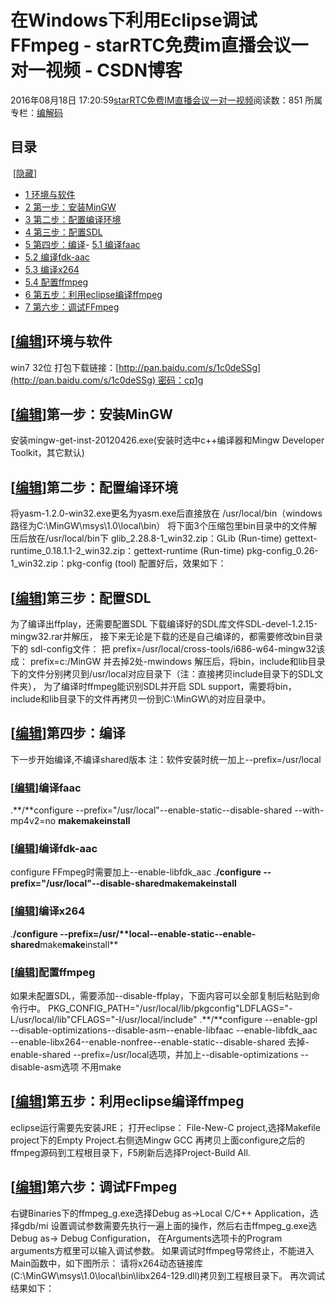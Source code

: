 # 在Windows下利用Eclipse调试FFmpeg - starRTC免费im直播会议一对一视频 - CSDN博客
2016年08月18日 17:20:59[starRTC免费IM直播会议一对一视频](https://me.csdn.net/elesos)阅读数：851
所属专栏：[编解码](https://blog.csdn.net/column/details/12721.html)

## 目录
 [[隐藏](http://172.30.24.252/wiki_elesos_com/index.php?title=%E5%9C%A8Windows%E4%B8%8B%E5%88%A9%E7%94%A8Eclipse%E8%B0%83%E8%AF%95FFmpeg#)] 
- [1 环境与软件](http://172.30.24.252/wiki_elesos_com/index.php?title=%E5%9C%A8Windows%E4%B8%8B%E5%88%A9%E7%94%A8Eclipse%E8%B0%83%E8%AF%95FFmpeg#.E7.8E.AF.E5.A2.83.E4.B8.8E.E8.BD.AF.E4.BB.B6)
- [2 第一步：安装MinGW](http://172.30.24.252/wiki_elesos_com/index.php?title=%E5%9C%A8Windows%E4%B8%8B%E5%88%A9%E7%94%A8Eclipse%E8%B0%83%E8%AF%95FFmpeg#.E7.AC.AC.E4.B8.80.E6.AD.A5.EF.BC.9A.E5.AE.89.E8.A3.85MinGW)
- [3 第二步：配置编译环境](http://172.30.24.252/wiki_elesos_com/index.php?title=%E5%9C%A8Windows%E4%B8%8B%E5%88%A9%E7%94%A8Eclipse%E8%B0%83%E8%AF%95FFmpeg#.E7.AC.AC.E4.BA.8C.E6.AD.A5.EF.BC.9A.E9.85.8D.E7.BD.AE.E7.BC.96.E8.AF.91.E7.8E.AF.E5.A2.83)
- [4 第三步：配置SDL](http://172.30.24.252/wiki_elesos_com/index.php?title=%E5%9C%A8Windows%E4%B8%8B%E5%88%A9%E7%94%A8Eclipse%E8%B0%83%E8%AF%95FFmpeg#.E7.AC.AC.E4.B8.89.E6.AD.A5.EF.BC.9A.E9.85.8D.E7.BD.AESDL)
- [5 第四步：编译](http://172.30.24.252/wiki_elesos_com/index.php?title=%E5%9C%A8Windows%E4%B8%8B%E5%88%A9%E7%94%A8Eclipse%E8%B0%83%E8%AF%95FFmpeg#.E7.AC.AC.E5.9B.9B.E6.AD.A5.EF.BC.9A.E7.BC.96.E8.AF.91)- [5.1 编译faac](http://172.30.24.252/wiki_elesos_com/index.php?title=%E5%9C%A8Windows%E4%B8%8B%E5%88%A9%E7%94%A8Eclipse%E8%B0%83%E8%AF%95FFmpeg#.E7.BC.96.E8.AF.91faac)
- [5.2 编译fdk-aac](http://172.30.24.252/wiki_elesos_com/index.php?title=%E5%9C%A8Windows%E4%B8%8B%E5%88%A9%E7%94%A8Eclipse%E8%B0%83%E8%AF%95FFmpeg#.E7.BC.96.E8.AF.91fdk-aac)
- [5.3 编译x264](http://172.30.24.252/wiki_elesos_com/index.php?title=%E5%9C%A8Windows%E4%B8%8B%E5%88%A9%E7%94%A8Eclipse%E8%B0%83%E8%AF%95FFmpeg#.E7.BC.96.E8.AF.91x264)
- [5.4 配置ffmpeg](http://172.30.24.252/wiki_elesos_com/index.php?title=%E5%9C%A8Windows%E4%B8%8B%E5%88%A9%E7%94%A8Eclipse%E8%B0%83%E8%AF%95FFmpeg#.E9.85.8D.E7.BD.AEffmpeg)
- [6 第五步：利用eclipse编译ffmpeg](http://172.30.24.252/wiki_elesos_com/index.php?title=%E5%9C%A8Windows%E4%B8%8B%E5%88%A9%E7%94%A8Eclipse%E8%B0%83%E8%AF%95FFmpeg#.E7.AC.AC.E4.BA.94.E6.AD.A5.EF.BC.9A.E5.88.A9.E7.94.A8eclipse.E7.BC.96.E8.AF.91ffmpeg)
- [7 第六步：调试FFmpeg](http://172.30.24.252/wiki_elesos_com/index.php?title=%E5%9C%A8Windows%E4%B8%8B%E5%88%A9%E7%94%A8Eclipse%E8%B0%83%E8%AF%95FFmpeg#.E7.AC.AC.E5.85.AD.E6.AD.A5.EF.BC.9A.E8.B0.83.E8.AF.95FFmpeg)
## [[编辑](http://172.30.24.252/wiki_elesos_com/index.php?title=%E5%9C%A8Windows%E4%B8%8B%E5%88%A9%E7%94%A8Eclipse%E8%B0%83%E8%AF%95FFmpeg&action=edit&section=1)]环境与软件
win7 32位
打包下载链接：[http://pan.baidu.com/s/1c0deSSg](http://pan.baidu.com/s/1c0deSSg) 密码：cp1g
## [[编辑](http://172.30.24.252/wiki_elesos_com/index.php?title=%E5%9C%A8Windows%E4%B8%8B%E5%88%A9%E7%94%A8Eclipse%E8%B0%83%E8%AF%95FFmpeg&action=edit&section=2)]第一步：安装MinGW
安装mingw-get-inst-20120426.exe(安装时选中c++编译器和Mingw Developer Toolkit，其它默认)
## [[编辑](http://172.30.24.252/wiki_elesos_com/index.php?title=%E5%9C%A8Windows%E4%B8%8B%E5%88%A9%E7%94%A8Eclipse%E8%B0%83%E8%AF%95FFmpeg&action=edit&section=3)]第二步：配置编译环境
将yasm-1.2.0-win32.exe更名为yasm.exe后直接放在 /usr/local/bin（windows路径为C:\MinGW\msys\1.0\local\bin）
将下面3个压缩包里bin目录中的文件解压后放在/usr/local/bin下
glib_2.28.8-1_win32.zip：GLib (Run-time)
gettext-runtime_0.18.1.1-2_win32.zip：gettext-runtime (Run-time)
pkg-config_0.26-1_win32.zip：pkg-config (tool)
配置好后，效果如下：
## [[编辑](http://172.30.24.252/wiki_elesos_com/index.php?title=%E5%9C%A8Windows%E4%B8%8B%E5%88%A9%E7%94%A8Eclipse%E8%B0%83%E8%AF%95FFmpeg&action=edit&section=4)]第三步：配置SDL
为了编译出ffplay，还需要配置SDL
下载编译好的SDL库文件SDL-devel-1.2.15-mingw32.rar并解压，
接下来无论是下载的还是自己编译的，都需要修改bin目录下的 sdl-config文件：
把 prefix=/usr/local/cross-tools/i686-w64-mingw32该成： prefix=c:/MinGW
并去掉2处-mwindows
解压后，将bin，include和lib目录下的文件分别拷贝到/usr/local对应目录下（注：直接拷贝include目录下的SDL文件夹），
为了编译时ffmpeg能识别SDL并开启 SDL support，需要将bin，include和lib目录下的文件再拷贝一份到C:\MinGW\的对应目录中。
## [[编辑](http://172.30.24.252/wiki_elesos_com/index.php?title=%E5%9C%A8Windows%E4%B8%8B%E5%88%A9%E7%94%A8Eclipse%E8%B0%83%E8%AF%95FFmpeg&action=edit&section=5)]第四步：编译
下一步开始编译,不编译shared版本
注：软件安装时统一加上--prefix=/usr/local
### [[编辑](http://172.30.24.252/wiki_elesos_com/index.php?title=%E5%9C%A8Windows%E4%B8%8B%E5%88%A9%E7%94%A8Eclipse%E8%B0%83%E8%AF%95FFmpeg&action=edit&section=6)]编译faac
.**/**configure --prefix="/usr/local"--enable-static--disable-shared --with-mp4v2=no
**make****make****install**
### [[编辑](http://172.30.24.252/wiki_elesos_com/index.php?title=%E5%9C%A8Windows%E4%B8%8B%E5%88%A9%E7%94%A8Eclipse%E8%B0%83%E8%AF%95FFmpeg&action=edit&section=7)]编译fdk-aac
configure FFmpeg时需要加上--enable-libfdk_aac
.**/**configure --prefix="/usr/local"--disable-shared**make****make****install**
### [[编辑](http://172.30.24.252/wiki_elesos_com/index.php?title=%E5%9C%A8Windows%E4%B8%8B%E5%88%A9%E7%94%A8Eclipse%E8%B0%83%E8%AF%95FFmpeg&action=edit&section=8)]编译x264
.**/**configure --prefix=**/**usr**/****local**--enable-static--enable-shared**make****make****install**
### [[编辑](http://172.30.24.252/wiki_elesos_com/index.php?title=%E5%9C%A8Windows%E4%B8%8B%E5%88%A9%E7%94%A8Eclipse%E8%B0%83%E8%AF%95FFmpeg&action=edit&section=9)]配置ffmpeg
如果未配置SDL，需要添加--disable-ffplay，下面内容可以全部复制后粘贴到命令行中。
PKG_CONFIG_PATH="/usr/local/lib/pkgconfig"LDFLAGS="-L/usr/local/lib"CFLAGS="-I/usr/local/include" .**/**configure --enable-gpl \
  --disable-optimizations--disable-asm--enable-libfaac --enable-libfdk_aac \
  --enable-libx264--enable-nonfree--enable-static--disable-shared
去掉-enable-shared --prefix=/usr/local选项，并加上--disable-optimizations --disable-asm选项
不用make
## [[编辑](http://172.30.24.252/wiki_elesos_com/index.php?title=%E5%9C%A8Windows%E4%B8%8B%E5%88%A9%E7%94%A8Eclipse%E8%B0%83%E8%AF%95FFmpeg&action=edit&section=10)]第五步：利用eclipse编译ffmpeg
eclipse运行需要先安装JRE；
打开eclipse：
File-New-C project,选择Makefile project下的Empty Project.右侧选Mingw GCC
再拷贝上面configure之后的ffmpeg源码到工程根目录下，F5刷新后选择Project-Build All.
## [[编辑](http://172.30.24.252/wiki_elesos_com/index.php?title=%E5%9C%A8Windows%E4%B8%8B%E5%88%A9%E7%94%A8Eclipse%E8%B0%83%E8%AF%95FFmpeg&action=edit&section=11)]第六步：调试FFmpeg
右键Binaries下的ffmpeg_g.exe选择Debug as->Local C/C++ Application，选择gdb/mi
设置调试参数需要先执行一遍上面的操作，然后右击ffmpeg_g.exe选Debug as-> Debug Configuration，
在Arguments选项卡的Program arguments方框里可以输入调试参数。
如果调试时ffmpeg导常终止，不能进入Main函数中，如下图所示：
请将x264动态链接库(C:\MinGW\msys\1.0\local\bin\libx264-129.dll)拷贝到工程根目录下。
再次调试结果如下：
